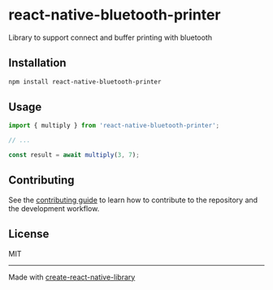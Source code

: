 # react-native-bluetooth-printer

Library to support connect and buffer printing with bluetooth

## Installation

```sh
npm install react-native-bluetooth-printer
```

## Usage

```js
import { multiply } from 'react-native-bluetooth-printer';

// ...

const result = await multiply(3, 7);
```

## Contributing

See the [contributing guide](CONTRIBUTING.md) to learn how to contribute to the repository and the development workflow.

## License

MIT

---

Made with [create-react-native-library](https://github.com/callstack/react-native-builder-bob)
